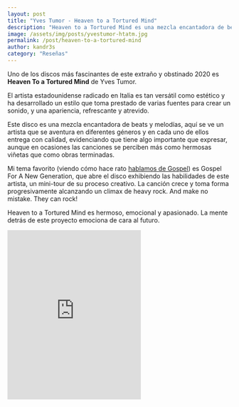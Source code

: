 ```yaml
---
layout: post
title: "Yves Tumor - Heaven to a Tortured Mind"
description: "Heaven to a Tortured Mind es una mezcla encantadora de beats y melodías de un artista que se aventura en diferentes géneros y en cada uno de ellos entrega con calidad"
image: /assets/img/posts/yvestumor-htatm.jpg
permalink: /post/heaven-to-a-tortured-mind
author: kandr3s
category: "Reseñas"
---
```


Uno de los discos más fascinantes de este extraño y obstinado 2020 es **Heaven To a Tortured Mind** de Yves Tumor.

El artista estadounidense radicado en Italia es tan versátil como estético y ha desarrollado un estilo que toma prestado de varias fuentes para crear un sonido, y una apariencia, refrescante y atrevido.

Este disco es una mezcla encantadora de beats y melodías, aquí se ve un artista que se aventura en diferentes géneros y en cada uno de ellos entrega con calidad, evidenciando que tiene algo importante que expresar, aunque en ocasiones las canciones se perciben más como hermosas viñetas que como obras terminadas.

Mi tema favorito (viendo cómo hace rato [hablamos de Gospel](https://tintaenlascintas.co/post/gospel)) es Gospel For A New Generation, que abre el disco exhibiendo las habilidades de este artista, un mini-tour de su proceso creativo. La canción crece y toma forma progresivamente alcanzando un climax de heavy rock. And make no mistake. They can rock!

Heaven to a Tortured Mind es hermoso, emocional y apasionado. La mente detrás de este proyecto emociona de cara al futuro.

<iframe class="embedded" src="https://open.spotify.com/embed?uri=spotify%3Atrack%3A46LX0sSwIU4GFLcj23ZfMA" width="300" height="380" frameborder="0" allowtransparency="true" allow="encrypted-media"></iframe>